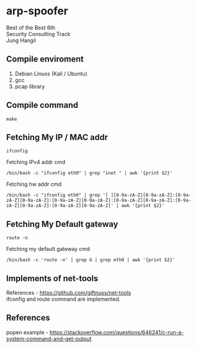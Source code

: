 # arp-spoofer

Best of the Best 6th    
Security Consulting Track    
Jung Hangil

## Compile enviroment
1. Debian Linuxs (Kali / Ubuntu)
2. gcc
3. pcap library

## Compile command
```
make
```

## Fetching My IP / MAC addr
```
ifconfig
```
Fetching IPv4 addr cmd
```
/bin/bash -c "ifconfig eth0" | grep "inet " | awk '{print $2}'
```
Fetching hw addr cmd
```
/bin/bash -c "ifconfig eth0" | grep '[ ][0-9a-zA-Z][0-9a-zA-Z]:[0-9a-zA-Z][0-9a-zA-Z]:[0-9a-zA-Z][0-9a-zA-Z]:[0-9a-zA-Z][0-9a-zA-Z]:[0-9a-zA-Z][0-9a-zA-Z]:[0-9a-zA-Z][0-9a-zA-Z]' | awk '{print $2}'
```

## Fetching My Default gateway
```
route -n
```
Fetching my default gateway cmd
```
/bin/bash -c 'route -n' | grep G | grep eth0 | awk '{print $2}'
```

## Implements of net-tools

References - https://github.com/giftnuss/net-tools    
ifconfig and route command are implemented.

## References
popen example - https://stackoverflow.com/questions/646241/c-run-a-system-command-and-get-output    
